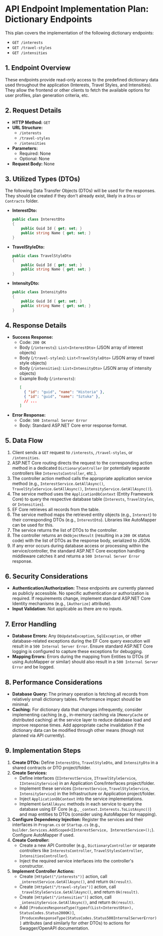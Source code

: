 # API Endpoint Implementation Plan: Dictionary Endpoints

This plan covers the implementation of the following dictionary endpoints:
*   `GET /interests`
*   `GET /travel-styles`
*   `GET /intensities`

## 1. Endpoint Overview
These endpoints provide read-only access to the predefined dictionary data used throughout the application (Interests, Travel Styles, and Intensities). They allow the frontend or other clients to fetch the available options for user profiles, plan generation criteria, etc.

## 2. Request Details
*   **HTTP Method:** `GET`
*   **URL Structure:**
    *   `/interests`
    *   `/travel-styles`
    *   `/intensities`
*   **Parameters:**
    *   Required: None
    *   Optional: None
*   **Request Body:** None

## 3. Utilized Types (DTOs)
The following Data Transfer Objects (DTOs) will be used for the responses. They should be created if they don't already exist, likely in a `Dtos` or `Contracts` folder.

*   **InterestDto:**
    ```csharp
    public class InterestDto
    {
        public Guid Id { get; set; }
        public string Name { get; set; }
    }
    ```
*   **TravelStyleDto:**
    ```csharp
    public class TravelStyleDto
    {
        public Guid Id { get; set; }
        public string Name { get; set; }
    }
    ```
*   **IntensityDto:**
    ```csharp
    public class IntensityDto
    {
        public Guid Id { get; set; }
        public string Name { get; set; }
    }
    ```

## 4. Response Details
*   **Success Response:**
    *   Code: `200 OK`
    *   Body (`/interests`): `List<InterestDto>` (JSON array of interest objects)
    *   Body (`/travel-styles`): `List<TravelStyleDto>` (JSON array of travel style objects)
    *   Body (`/intensities`): `List<IntensityDto>` (JSON array of intensity objects)
    *   Example Body (`/interests`):
        ```json
        [
          { "id": "guid", "name": "Historia" },
          { "id": "guid", "name": "Sztuka" },
          // ...
        ]
        ```
*   **Error Response:**
    *   Code: `500 Internal Server Error`
    *   Body: Standard ASP.NET Core error response format.

## 5. Data Flow
1.  Client sends a `GET` request to `/interests`, `/travel-styles`, or `/intensities`.
2.  ASP.NET Core routing directs the request to the corresponding action method in a dedicated `DictionaryController` (or potentially separate controllers like `InterestsController`, etc.).
3.  The controller action method calls the appropriate application service method (e.g., `InterestService.GetAllAsync()`, `TravelStyleService.GetAllAsync()`, `IntensityService.GetAllAsync()`).
4.  The service method uses the `ApplicationDbContext` (Entity Framework Core) to query the respective database table (`Interests`, `TravelStyles`, or `Intensities`).
5.  EF Core retrieves all records from the table.
6.  The service method maps the retrieved entity objects (e.g., `Interest`) to their corresponding DTOs (e.g., `InterestDto`). Libraries like AutoMapper can be used for this.
7.  The service returns the list of DTOs to the controller.
8.  The controller returns an `OkObjectResult` (resulting in a `200 OK` status code) with the list of DTOs as the response body, serialized to JSON.
9.  If any error occurs during database access or processing within the service/controller, the standard ASP.NET Core exception handling middleware catches it and returns a `500 Internal Server Error` response.

## 6. Security Considerations
*   **Authentication/Authorization:** These endpoints are currently planned as publicly accessible. No specific authentication or authorization is required. If requirements change, implement standard ASP.NET Core Identity mechanisms (e.g., `[Authorize]` attribute).
*   **Input Validation:** Not applicable as there are no inputs.

## 7. Error Handling
*   **Database Errors:** Any `DbUpdateException`, `SqlException`, or other database-related exceptions during the EF Core query execution will result in a `500 Internal Server Error`. Ensure standard ASP.NET Core logging is configured to capture these exceptions for debugging.
*   **Mapping Errors:** Errors during the mapping from Entities to DTOs (if using AutoMapper or similar) should also result in a `500 Internal Server Error` and be logged.

## 8. Performance Considerations
*   **Database Query:** The primary operation is fetching all records from relatively small dictionary tables. Performance impact should be minimal.
*   **Caching:** For dictionary data that changes infrequently, consider implementing caching (e.g., in-memory caching via `IMemoryCache` or distributed caching) at the service layer to reduce database load and improve response times. Add appropriate cache invalidation if the dictionary data can be modified through other means (though not planned via API currently).

## 9. Implementation Steps
1.  **Create DTOs:** Define `InterestDto`, `TravelStyleDto`, and `IntensityDto` in a shared contracts or DTO project/folder.
2.  **Create Services:**
    *   Define interfaces (`IInterestService`, `ITravelStyleService`, `IIntensityService`) in an Application Core/Interfaces project/folder.
    *   Implement these services (`InterestService`, `TravelStyleService`, `IntensityService`) in the Infrastructure or Application project/folder.
    *   Inject `ApplicationDbContext` into the service implementations.
    *   Implement `GetAllAsync` methods in each service to query the database using EF Core (e.g., `_context.Interests.ToListAsync()`) and map entities to DTOs (consider using AutoMapper for mapping).
3.  **Configure Dependency Injection:** Register the services and their interfaces in `Program.cs` or `Startup.cs` (e.g., `builder.Services.AddScoped<IInterestService, InterestService>();`). Configure AutoMapper if used.
4.  **Create Controller:**
    *   Create a new API Controller (e.g., `DictionaryController` or separate controllers like `InterestsController`, `TravelStylesController`, `IntensitiesController`).
    *   Inject the required service interfaces into the controller's constructor.
5.  **Implement Controller Actions:**
    *   Create `[HttpGet("/interests")]` action, call `_interestService.GetAllAsync()`, and return `Ok(result)`.
    *   Create `[HttpGet("/travel-styles")]` action, call `_travelStyleService.GetAllAsync()`, and return `Ok(result)`.
    *   Create `[HttpGet("/intensities")]` action, call `_intensityService.GetAllAsync()`, and return `Ok(result)`.
    *   Add `[ProducesResponseType(typeof(List<InterestDto>), StatusCodes.Status200OK)]`, `[ProducesResponseType(StatusCodes.Status500InternalServerError)]` attributes (and similarly for other DTOs) to actions for Swagger/OpenAPI documentation.